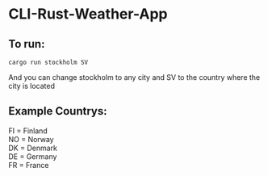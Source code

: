 # CLI-Rust-Weather-App

## To run:

```cargo run stockholm SV```

And you can change stockholm to any city
and SV to the country where the city is located

## Example Countrys:  
FI = Finland  
NO  = Norway  
DK = Denmark  
DE = Germany  
FR  = France  
